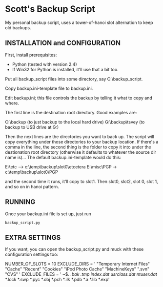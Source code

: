 
Scott's Backup Script
=====================

My personal backup script, uses a tower-of-hanoi slot alternation to keep old backups.

INSTALLATION and CONFIGURATION
------------------------------

First, install prerequisites:
 * Python (tested with version 2.4)
 * If Win32 for Python is installed, it'll use that a bit too.

Put all backup_script files into some directory, say C:\backup_script.

Copy backup.ini-template file to backup.ini.

Edit backup.ini; this file controls the backup by telling it what to copy and where.

The first line is the destination root directory.  Good examples are:

C:\backup (to just backup to the local hard drive)
G:\backup\tsvey (to backup to USB drive at G:)

Then the next lines are the directories you want to back up.  The script will copy everything
under those directories to your backup location.  If there's a comma in the line, the second
thing is the folder to copy it into under the destionation root directory (otherwise it defaults
to whatever the source dir name is)... The default backup.ini-template would do this:

E:\etc --> c:\temp\backup\slot0\etcetera
E:\misc\PGP -> c:\temp\backup\slot0\PGP

and the second time it runs, it'll copy to slot1.  Then slot0, slot2, slot 0, slot 1, and so on in
hanoi pattern.

RUNNING
--------

Once your backup.ini file is set up, just run

    backup_script.py

EXTRA SETTINGS
--------------

If you want, you can open the backup_script.py and muck with
these configuration settings too:

NUMBER_OF_SLOTS = 10
EXCLUDE_DIRS = ' "Temporary Internet Files" "Cache" "Recent" "Cookies" "iPod Photo Cache" "MachineKeys" ".svn" "CVS" '
EXCLUDE_FILES = ' ~$*.* *.bak *.tmp index.dat usrclass.dat* ntuser.dat* *.lock *.swp *.pyc *.obj *.pch *.ilk *.pdb *.a *.lib *.exp'

